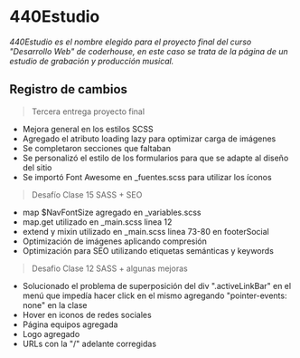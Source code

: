 # 440Estudio

_440Estudio es el nombre elegido para el proyecto final del curso "Desarrollo Web" de coderhouse, en este caso se trata de la página de un estudio de grabación y producción musical._

## Registro de cambios

> Tercera entrega proyecto final
 
 + Mejora general en los estilos SCSS
 + Agregado el atributo loading lazy para optimizar carga de imágenes
 + Se completaron secciones que faltaban
 + Se personalizó el estilo de los formularios para que se adapte al diseño del sitio
 + Se importó Font Awesome en _fuentes.scss para utilizar los íconos

> Desafío Clase 15 SASS + SEO

+ map $NavFontSize agregado en _variables.scss
+ map.get utilizado en _main.scss linea 12
+ extend y mixin utilizado en _main.scss linea 73-80 en footerSocial
+ Optimización de imágenes aplicando compresión
+ Optimización para SEO utilizando etiquetas semánticas y keywords

> Desafio Clase 12 SASS + algunas mejoras

+ Solucionado el problema de superposición del div ".activeLinkBar" en el  menú que impedía hacer click en el mismo agregando "pointer-events: none" en la clase
+ Hover en iconos de redes sociales
+ Página equipos agregada
+ Logo agregado
+ URLs con la "/" adelante corregidas